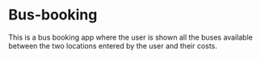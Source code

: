 # Bus-booking
This is a bus booking app where the user is shown all the buses available between the two locations entered by the user and their costs.
